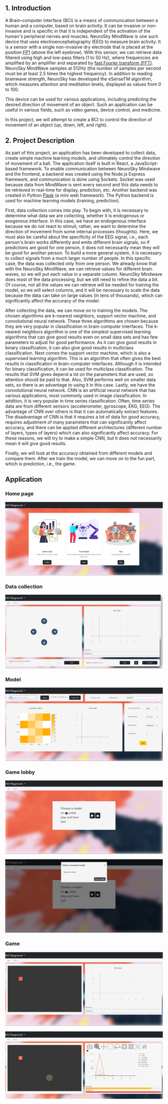 ## 1. Introduction

A Brain–computer interface (BCI) is a means of communication between a human and a computer, based on brain activity. It can be invasive or non-invasive and is specific in that it is independent of the activation of the human's peripheral nerves and muscles. NeuroSky MindWave is one such device that uses electroencephalography (EEG) to measure brain activity. It is a sensor with a single non-invasive dry electrode that is placed at the position
<a href="https://info.tmsi.com/blog/the-10-20-system-for-eeg">FP1</a> (above the left eyebrow). With this sensor, we can retrieve data filtered using high and low-pass filters (1 to 50 Hz), where frequencies are amplified by an amplifier and separated by <a href="https://docs.google.com/presentation/d/1kflVsVrZ5qekad7Y3t1a4fnQam75JHvJ/edit?usp=share_link&ouid=115435477683811347134&rtpof=true&sd=true">fast Fourier transform </a> <a href="https://drive.google.com/file/d/1lmavMPYYjmbSUIv7yupD-VjXudvi-P0R/view?usp=share_link" >(FFT)</a>. NeuroSky MindWave samples at 512Hz (the number of samples per second must be at least 2.5 times the highest frequency). In addition to reading brainwave strength, NeuroSky has developed the eSenseTM algorithm, which measures attention and meditation levels, displayed as values from 0 to 100.

This device can be used for various applications, including predicting the desired direction of movement of an object. Such an application can be useful in various fields, such as video games, device control, and medicine.

In this project, we will attempt to create a BCI to control the direction of movement of an object (up, down, left, and right).

## 2. Project Description

As part of this project, an application has been developed to collect data, create simple machine learning models, and ultimately control the direction of movement of a ball. The application itself is built in React, a JavaScript-based framework. To enable communication between NeuroSky Mindwave and the frontend, a backend was created using the Node.js Express framework, and communication is done using Sockets. Socket was used because data from MindWave is sent every second and this data needs to be retrieved in real-time for display, prediction, etc. Another backend was created in Python <a href="https://flask.palletsprojects.com/en/2.2.x/">Flask</a> (a mini web framework). The Python backend is used for machine learning models (training, prediction).

First, data collection comes into play. To begin with, it is necessary to determine what data we are collecting, whether it is endogenous or exogenous interface. In this case, we have an endogenous interface because we do not react to stimuli; rather, we want to determine the direction of movement from some internal processes (thoughts). Here, we must also be careful about the specificity of the EEG signal, i.e., each person's brain works differently and emits different brain signals, so if predictions are good for one person, it does not necessarily mean they will be good for another person. To build a more general system, it is necessary to collect signals from a much larger number of people. In this specific case, the data was collected only from one person. We already know that with the NeuroSky MindWave, we can retrieve values for different brain waves, so we will put each value in a separate column. NeuroSky Mindwave does most of the data processing, but we still need to refine the data a bit. Of course, not all the values we can retrieve will be needed for training the model, so we will select columns, and it will be necessary to scale the data because the data can take on large values (in tens of thousands), which can significantly affect the accuracy of the model.

After collecting the data, we can move on to training the models. The chosen algorithms are k-nearest neighbors, support vector machine, and convolutional neural network. These three algorithms are chosen because they are very popular in classification in brain-computer interfaces. The k-nearest neighbors algorithm is one of the simplest supervised learning algorithms that can give good results even on small data sets and has few parameters to adjust for good performance. As it can give good results in binary classification, it can also give good results in multiclass classification. Next comes the support vector machine, which is also a supervised learning algorithm. This is an algorithm that often gives the best results in classification in brain-computer interfaces. Although it is intended for binary classification, it can be used for multiclass classification. The results that SVM gives depend a lot on the parameters that are used, so attention should be paid to that. Also, SVM performs well on smaller data sets, so there is an advantage to using it in this case. Lastly, we have the convolutional neural network. CNN is an artificial neural network that has various applications, most commonly used in image classification. In addition, it is very popular in time series classification. Often, time series data are from different sensors (accelerometer, gyroscope, EKG, EEG). The advantage of CNN over others is that it can automatically extract features. The disadvantage of CNN is that it requires a lot of data for good accuracy, requires adjustment of many parameters that can significantly affect accuracy, and there can be applied different architectures (different number of layers, types of layers) which can also significantly affect accuracy. For these reasons, we will try to make a simple CNN, but it does not necessarily mean it will give good results.

Finally, we will look at the accuracy obtained from different models and compare them. After we train the model, we can move on to the fun part, which is prediction, i.e., the game.

## Application

### Home page

![home_page](https://github.com/jradak01/EEG_directions_game/blob/main/images/homepage.png)

### Data collection

![data_collection](https://github.com/jradak01/EEG_directions_game/blob/main/images/datacollection.png)

### Model

![model](https://github.com/jradak01/EEG_directions_game/blob/main/images/create_a_model.png)

### Game lobby

![game_lobby_1](https://github.com/jradak01/EEG_directions_game/blob/main/images/lobby.png)

![game_lobby_2](https://github.com/jradak01/EEG_directions_game/blob/main/images/lobby2.png)

### Game

![game1](https://github.com/jradak01/EEG_directions_game/blob/main/images/game.png)

![game2](https://github.com/jradak01/EEG_directions_game/blob/main/images/game2.PNG)
